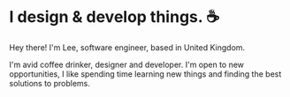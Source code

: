 # I design & develop things. ☕

Hey there! I'm Lee, software engineer, based in United Kingdom.

I'm avid coffee drinker, designer and developer. I'm open to new opportunities, I like spending time learning new things and finding the best solutions to problems.
